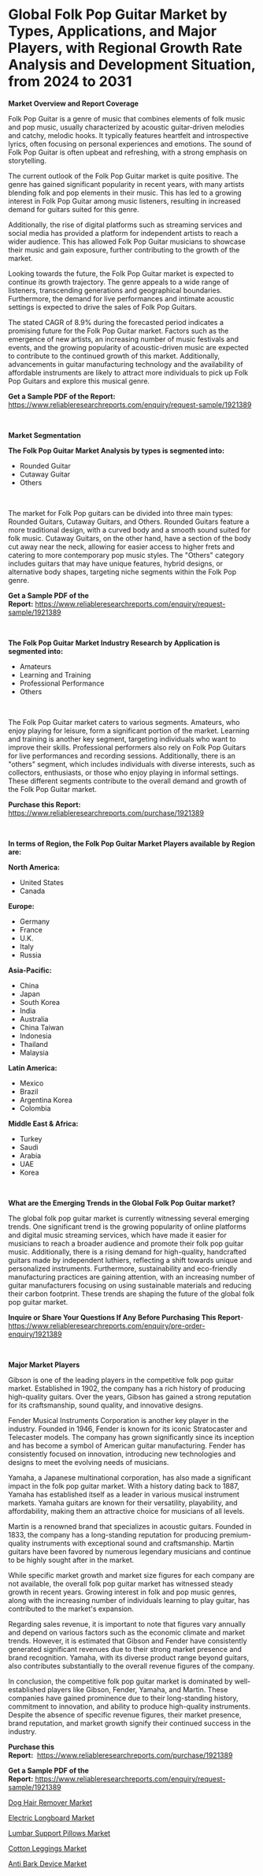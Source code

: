 <p><h1>Global Folk Pop Guitar Market by Types, Applications, and Major Players, with Regional Growth Rate Analysis and Development Situation, from 2024 to 2031</h1></p><p><strong>Market Overview and Report Coverage</strong></p>
<p><p>Folk Pop Guitar is a genre of music that combines elements of folk music and pop music, usually characterized by acoustic guitar-driven melodies and catchy, melodic hooks. It typically features heartfelt and introspective lyrics, often focusing on personal experiences and emotions. The sound of Folk Pop Guitar is often upbeat and refreshing, with a strong emphasis on storytelling.</p><p>The current outlook of the Folk Pop Guitar market is quite positive. The genre has gained significant popularity in recent years, with many artists blending folk and pop elements in their music. This has led to a growing interest in Folk Pop Guitar among music listeners, resulting in increased demand for guitars suited for this genre.</p><p>Additionally, the rise of digital platforms such as streaming services and social media has provided a platform for independent artists to reach a wider audience. This has allowed Folk Pop Guitar musicians to showcase their music and gain exposure, further contributing to the growth of the market.</p><p>Looking towards the future, the Folk Pop Guitar market is expected to continue its growth trajectory. The genre appeals to a wide range of listeners, transcending generations and geographical boundaries. Furthermore, the demand for live performances and intimate acoustic settings is expected to drive the sales of Folk Pop Guitars.</p><p>The stated CAGR of 8.9% during the forecasted period indicates a promising future for the Folk Pop Guitar market. Factors such as the emergence of new artists, an increasing number of music festivals and events, and the growing popularity of acoustic-driven music are expected to contribute to the continued growth of this market. Additionally, advancements in guitar manufacturing technology and the availability of affordable instruments are likely to attract more individuals to pick up Folk Pop Guitars and explore this musical genre.</p></p>
<p><strong>Get a Sample PDF of the Report:</strong> <a href="https://www.reliableresearchreports.com/enquiry/request-sample/1921389">https://www.reliableresearchreports.com/enquiry/request-sample/1921389</a></p>
<p>&nbsp;</p>
<p><strong>Market Segmentation</strong></p>
<p><strong>The Folk Pop Guitar Market Analysis by types is segmented into:</strong></p>
<p><ul><li>Rounded Guitar</li><li>Cutaway Guitar</li><li>Others</li></ul></p>
<p>&nbsp;</p>
<p><p>The market for Folk Pop guitars can be divided into three main types: Rounded Guitars, Cutaway Guitars, and Others. Rounded Guitars feature a more traditional design, with a curved body and a smooth sound suited for folk music. Cutaway Guitars, on the other hand, have a section of the body cut away near the neck, allowing for easier access to higher frets and catering to more contemporary pop music styles. The "Others" category includes guitars that may have unique features, hybrid designs, or alternative body shapes, targeting niche segments within the Folk Pop genre.</p></p>
<p><strong>Get a Sample PDF of the Report:</strong>&nbsp;<a href="https://www.reliableresearchreports.com/enquiry/request-sample/1921389">https://www.reliableresearchreports.com/enquiry/request-sample/1921389</a></p>
<p>&nbsp;</p>
<p><strong>The Folk Pop Guitar Market Industry Research by Application is segmented into:</strong></p>
<p><ul><li>Amateurs</li><li>Learning and Training</li><li>Professional Performance</li><li>Others</li></ul></p>
<p>&nbsp;</p>
<p><p>The Folk Pop Guitar market caters to various segments. Amateurs, who enjoy playing for leisure, form a significant portion of the market. Learning and training is another key segment, targeting individuals who want to improve their skills. Professional performers also rely on Folk Pop Guitars for live performances and recording sessions. Additionally, there is an "others" segment, which includes individuals with diverse interests, such as collectors, enthusiasts, or those who enjoy playing in informal settings. These different segments contribute to the overall demand and growth of the Folk Pop Guitar market.</p></p>
<p><strong>Purchase this Report:</strong>&nbsp; <a href="https://www.reliableresearchreports.com/purchase/1921389">https://www.reliableresearchreports.com/purchase/1921389</a></p>
<p>&nbsp;</p>
<p><strong>In terms of Region, the Folk Pop Guitar Market Players available by Region are:</strong></p>
<p>
    <p> <strong> North America: </strong>
        <ul>
            <li>United States</li>
            <li>Canada</li>
        </ul>
        </p> 
    <p> <strong> Europe: </strong>
        <ul>
            <li>Germany</li>
            <li>France</li>
            <li>U.K.</li>
            <li>Italy</li>
            <li>Russia</li>
        </ul>
        </p> 
    <p> <strong> Asia-Pacific: </strong>
        <ul>
            <li>China</li>
            <li>Japan</li>
            <li>South Korea</li>
            <li>India</li>
            <li>Australia</li>
            <li>China Taiwan</li>
            <li>Indonesia</li>
            <li>Thailand</li>
            <li>Malaysia</li>
        </ul>
        </p> 
    <p> <strong> Latin America: </strong>
        <ul>
            <li>Mexico</li>
            <li>Brazil</li>
            <li>Argentina Korea</li>
            <li>Colombia</li>
        </ul>
        </p> 
    <p> <strong> Middle East & Africa: </strong>
        <ul>
            <li>Turkey</li>
            <li>Saudi</li>
            <li>Arabia</li>
            <li>UAE</li>
            <li>Korea</li>
        </ul>
    </p>
    </p>
<p>&nbsp;</p>
<p><strong>What are the Emerging Trends in the Global Folk Pop Guitar market?</strong></p>
<p><p>The global folk pop guitar market is currently witnessing several emerging trends. One significant trend is the growing popularity of online platforms and digital music streaming services, which have made it easier for musicians to reach a broader audience and promote their folk pop guitar music. Additionally, there is a rising demand for high-quality, handcrafted guitars made by independent luthiers, reflecting a shift towards unique and personalized instruments. Furthermore, sustainability and eco-friendly manufacturing practices are gaining attention, with an increasing number of guitar manufacturers focusing on using sustainable materials and reducing their carbon footprint. These trends are shaping the future of the global folk pop guitar market.</p></p>
<p><strong>Inquire or Share Your Questions If Any Before Purchasing This Report</strong>- <a href="https://www.reliableresearchreports.com/enquiry/pre-order-enquiry/1921389">https://www.reliableresearchreports.com/enquiry/pre-order-enquiry/1921389</a></p>
<p>&nbsp;</p>
<p><strong>Major Market Players</strong></p>
<p><p>Gibson is one of the leading players in the competitive folk pop guitar market. Established in 1902, the company has a rich history of producing high-quality guitars. Over the years, Gibson has gained a strong reputation for its craftsmanship, sound quality, and innovative designs.</p><p>Fender Musical Instruments Corporation is another key player in the industry. Founded in 1946, Fender is known for its iconic Stratocaster and Telecaster models. The company has grown significantly since its inception and has become a symbol of American guitar manufacturing. Fender has consistently focused on innovation, introducing new technologies and designs to meet the evolving needs of musicians.</p><p>Yamaha, a Japanese multinational corporation, has also made a significant impact in the folk pop guitar market. With a history dating back to 1887, Yamaha has established itself as a leader in various musical instrument markets. Yamaha guitars are known for their versatility, playability, and affordability, making them an attractive choice for musicians of all levels.</p><p>Martin is a renowned brand that specializes in acoustic guitars. Founded in 1833, the company has a long-standing reputation for producing premium-quality instruments with exceptional sound and craftsmanship. Martin guitars have been favored by numerous legendary musicians and continue to be highly sought after in the market.</p><p>While specific market growth and market size figures for each company are not available, the overall folk pop guitar market has witnessed steady growth in recent years. Growing interest in folk and pop music genres, along with the increasing number of individuals learning to play guitar, has contributed to the market's expansion.</p><p>Regarding sales revenue, it is important to note that figures vary annually and depend on various factors such as the economic climate and market trends. However, it is estimated that Gibson and Fender have consistently generated significant revenues due to their strong market presence and brand recognition. Yamaha, with its diverse product range beyond guitars, also contributes substantially to the overall revenue figures of the company.</p><p>In conclusion, the competitive folk pop guitar market is dominated by well-established players like Gibson, Fender, Yamaha, and Martin. These companies have gained prominence due to their long-standing history, commitment to innovation, and ability to produce high-quality instruments. Despite the absence of specific revenue figures, their market presence, brand reputation, and market growth signify their continued success in the industry.</p></p>
<p><strong>Purchase this Report:</strong>&nbsp;&nbsp;<a href="https://www.reliableresearchreports.com/purchase/1921389">https://www.reliableresearchreports.com/purchase/1921389</a></p>
<p></p>
<p><strong>Get a Sample PDF of the Report:</strong>&nbsp;<a href="https://www.reliableresearchreports.com/enquiry/request-sample/1921389">https://www.reliableresearchreports.com/enquiry/request-sample/1921389</a></p>
<p><p><a href="https://github.com/Chiragrp25/Market-Research-Report-List-2/blob/main/dog-hair-remover-market.md">Dog Hair Remover Market</a></p><p><a href="https://github.com/Chiragrp26/Market-Research-Report-List-2/blob/main/electric-longboard-market.md">Electric Longboard Market</a></p><p><a href="https://github.com/YashRP12/Market-Research-Report-List-2/blob/main/lumbar-support-pillows-market.md">Lumbar Support Pillows Market</a></p><p><a href="https://github.com/AKSHATREPORTPRIME/Market-Research-Report-List-2/blob/main/cotton-leggings-market.md">Cotton Leggings Market</a></p><p><a href="https://github.com/santosh758595/Market-Research-Report-List-2/blob/main/anti-bark-device-market.md">Anti Bark Device Market</a></p></p>